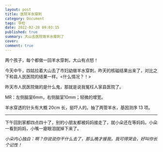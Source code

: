 ```yaml
---
layout: post
title: 医院羊水穿刺
category: Document
tags: 孕检
date: 2022-02-28 09:03:15
published: true
summary: 大山去医院做羊水穿刺了
cover: 
comment: true
---
```


两个孩子，每个都做一回羊水穿刺，大山有点怒！

今天中午，四姑拉着大山去了市妇幼做羊水穿刺，昨天的核磁结果出来了，对比之下和县人民医院的结果一样。<什么情况？！>

昨天市人民医院做的是什么鬼，那就是说我冤枉人家县医院了。

MR：左侧脑室6mm，右侧脑室10mm；轻微的增宽。

羊水穿透的针头有大概 20cm 长，挺吓人的。抽了两管羊水，基因测序 13 项。

---

下午回到家都四点四十了，别的小朋友都被妈妈接走了，就小朵还在等妈妈。小朵一看到妈妈，小嘴一瘪眼泪就掉下来了。

*小朵内心独白：啊？你说说你干什么去了，那么晚才接我，我可得哭会，好叫你长个记性！*
